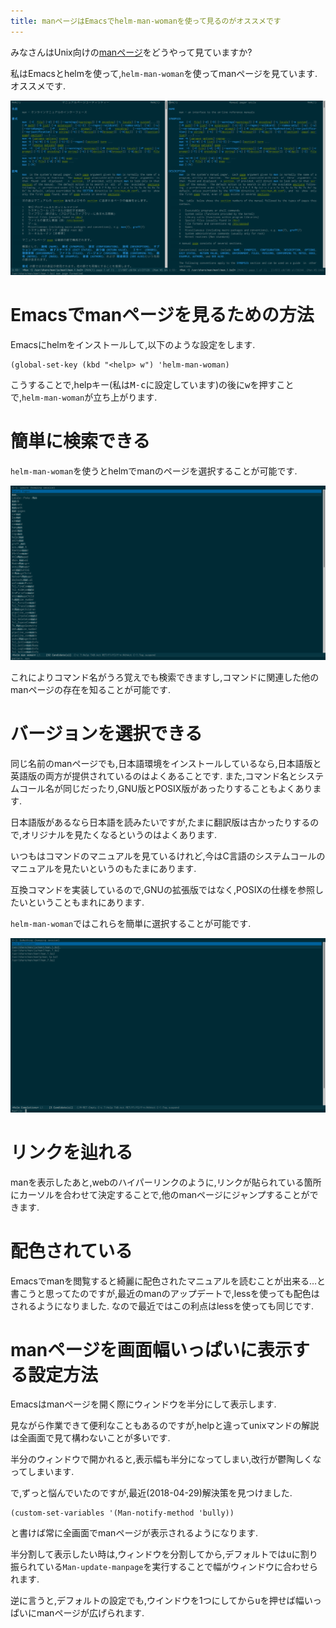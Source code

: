 ```yaml
---
title: manページはEmacsでhelm-man-womanを使って見るのがオススメです
---
```


みなさんはUnix向けの[manページ](https://ja.wikipedia.org/wiki/Man%E3%83%9A%E3%83%BC%E3%82%B8)をどうやって見ていますか?

私はEmacsとhelmを使って,`helm-man-woman`を使ってmanページを見ています.
オススメです.

![Emacsでmanのmanページを表示している様子](/asset/screenshot-2017-11-02-11-35-03.png)

# Emacsでmanページを見るための方法

Emacsにhelmをインストールして,以下のような設定をします.

~~~elisp
(global-set-key (kbd "<help> w") 'helm-man-woman)
~~~

こうすることで,helpキー(私は<kbd>M-c</kbd>に設定しています)の後に<kbd>w</kbd>を押すことで,`helm-man-woman`が立ち上がります.

# 簡単に検索できる

`helm-man-woman`を使うとhelmでmanのページを選択することが可能です.

![helm-man-womanを起動してmanと打ち込む](/asset/screenshot-2017-11-02-10-54-03.png)

これによりコマンド名がうろ覚えでも検索できますし,コマンドに関連した他のmanページの存在を知ることが可能です.

# バージョンを選択できる

同じ名前のmanページでも,日本語環境をインストールしているなら,日本語版と英語版の両方が提供されているのはよくあることです.
また,コマンド名とシステムコール名が同じだったり,GNU版とPOSIX版があったりすることもよくあります.

日本語版があるなら日本語を読みたいですが,たまに翻訳版は古かったりするので,オリジナルを見たくなるというのはよくあります.

いつもはコマンドのマニュアルを見ているけれど,今はC言語のシステムコールのマニュアルを見たいというのもたまにあります.

互換コマンドを実装しているので,GNUの拡張版ではなく,POSIXの仕様を参照したいということもまれにあります.

`helm-man-woman`ではこれらを簡単に選択することが可能です.

![manを選択した](/asset/screenshot-2017-11-02-10-54-11.png)

# リンクを辿れる

manを表示したあと,webのハイパーリンクのように,リンクが貼られている箇所にカーソルを合わせて決定することで,他のmanページにジャンプすることができます.

# 配色されている

Emacsでmanを閲覧すると綺麗に配色されたマニュアルを読むことが出来る…と書こうと思ってたのですが,最近のmanのアップデートで,lessを使っても配色はされるようになりました.
なので最近ではこの利点はlessを使っても同じです.

# manページを画面幅いっぱいに表示する設定方法

Emacsはmanページを開く際にウィンドウを半分にして表示します.

見ながら作業できて便利なこともあるのですが,helpと違ってunixマンドの解説は全画面で見て構わないことが多いです.

半分のウィンドウで開かれると,表示幅も半分になってしまい,改行が鬱陶しくなってしまいます.

で,ずっと悩んでいたのですが,最近(2018-04-29)解決策を見つけました.

~~~elisp
(custom-set-variables '(Man-notify-method 'bully))
~~~

と書けば常に全画面でmanページが表示されるようになります.

半分割して表示したい時は,ウィンドウを分割してから,デフォルトでは<kbd>u</kbd>に割り振られている`Man-update-manpage`を実行することで幅がウィンドウに合わせられます.

逆に言うと,デフォルトの設定でも,ウインドウを1つにしてから<kbd>u</kbd>を押せば幅いっぱいにmanページが広げられます.
